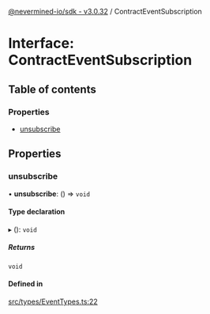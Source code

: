 [@nevermined-io/sdk - v3.0.32](../code-reference.md) / ContractEventSubscription

# Interface: ContractEventSubscription

## Table of contents

### Properties

- [unsubscribe](ContractEventSubscription.md#unsubscribe)

## Properties

### unsubscribe

• **unsubscribe**: () => `void`

#### Type declaration

▸ (): `void`

##### Returns

`void`

#### Defined in

[src/types/EventTypes.ts:22](https://github.com/nevermined-io/sdk-js/blob/aebb2d7041e6f22aa25122a9a516bc8a7030d8ab/src/types/EventTypes.ts#L22)
